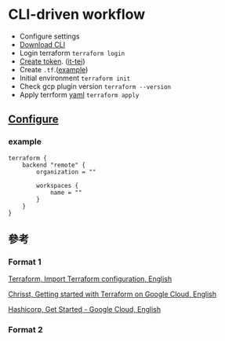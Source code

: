 # CLI-driven workflow

- Configure settings
- [Download CLI](https://www.terraform.io/downloads.html)
- Login terraform `terraform login`
- [Create token](https://app.terraform.io/app/settings/tokens?source=terraform-login). ([it-tei](#))
- Create `.tf`.([example](#example))
- Initial environment `terraform init`
- Check gcp plugin version `terraform --version` 
- Apply terrform [yaml](#) `terraform apply`

## [Configure][1]

### example

```
terraform { 
	backend "remote" {
		organization = ""

		workspaces {
			name = ""
		}
	}
}
```

## 參考

### Format 1

[Terraform, Import Terraform configuration, English](https://learn.hashicorp.com/tutorials/terraform/state-import)

[Chrisst, Getting started with Terraform on Google Cloud, English](https://cloud.google.com/community/tutorials/getting-started-on-gcp-with-terraform)

[Hashicorp, Get Started - Google Cloud, English](https://learn.hashicorp.com/terraform)

### Format 2

[1]: https://learn.hashicorp.com/tutorials/terraform/state-import "Terraform, Import Terraform configuration, English"
[2]: https://cloud.google.com/community/tutorials/getting-started-on-gcp-with-terraform "Chrisst, Getting started with Terraform on Google Cloud, English"
[3]: https://learn.hashicorp.com/terraform "Hashicorp, Get Started - Google Cloud, English"